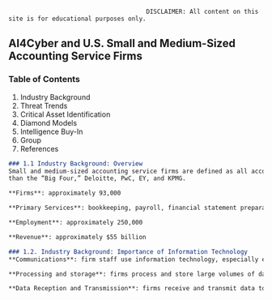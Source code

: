                                           DISCLAIMER: All content on this site is for educational purposes only.
## AI4Cyber and U.S. Small and Medium-Sized Accounting Service Firms
### Table of Contents

1. Industry Background
2. Threat Trends
3. Critical Asset Identification
4. Diamond Models
5. Intelligence Buy-In
6. Group
7. References

```markdown
### 1.1 Industry Background: Overview
Small and medium-sized accounting service firms are defined as all accounting firms smaller
than the “Big Four,” Deloitte, PwC, EY, and KPMG.

**Firms**: approximately 93,000

**Primary Services**: bookkeeping, payroll, financial statement preparation, tax planning and compliance, and auditing

**Employment**: approximately 250,000 

**Revenue**: approximately $55 billion
```
```markdown
### 1.2. Industry Background: Importance of Information Technology
**Communications**: firm staff use information technology, especially e-mail, to timely communicate with clients, vendors, and other third-parties.

**Processing and storage**: firms process and store large volumes of data.

**Data Reception and Transmission**: firms receive and transmit data to and from clients and third parties using computer applications.



